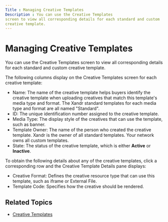 ```yaml
---
Title : Managing Creative Templates
Description : You can use the Creative Templates
screen to view all corresponding details for each standard and custom
creative template.
---
```



# Managing Creative Templates



You can use the Creative Templates
screen to view all corresponding details for each standard and custom
creative template.

The following columns display on the
Creative Templates screen for each
creative template:

- Name: The name of the creative
  template helps buyers identify the creative template when uploading
  creatives that match this template's media type and format. The
  Xandr standard templates for each media type
  and format are all named "Standard".
- ID: The unique identification number
  assigned to the creative template.
- Media Type: The display style of the
  creatives that can use the template, such as banner.
- Template Owner: The name of the
  person who created the creative template.
  Xandr is the owner of all standard templates.
  Your network owns all custom templates.
- State: The status of the creative
  template, which is either **Active** or **Inactive**.

<div id="ID-00000316__p_be11af5f-4f0b-48ff-bbaa-dc91568f317f" >

To obtain the following details about any of the creative templates,
click a corresponding row and the
Creative Template Details pane
displays:

- Creative Format: Defines the
  creative resource type that can use this template, such as iframe or
  External File.
- Template Code: Specifies how the
  creative should be rendered.



<div id="ID-00000316__section_42a72bba-4ad8-459d-a19f-ca7d53323b29"
>

## Related Topics

- <a href="creative-templates.html" class="xref"
  title="If you want to customize the way creatives render, you can create your own templates from scratch, or you can copy Xandr standard templates and modify them to fit your needs.">Creative
  Templates</a>






